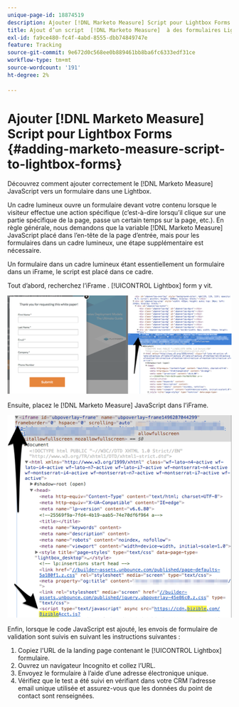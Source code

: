 ```yaml
---
unique-page-id: 18874519
description: Ajouter [!DNL Marketo Measure] Script pour Lightbox Forms - [!DNL Marketo Measure]
title: Ajout d’un script  [!DNL Marketo Measure]  à des formulaires Lightbox
exl-id: fa9ce480-fc4f-4abd-8555-dbb74849747e
feature: Tracking
source-git-commit: 9e672d0c568ee0b889461bb8ba6fc6333edf31ce
workflow-type: tm+mt
source-wordcount: '191'
ht-degree: 2%

---
```


# Ajouter [!DNL Marketo Measure] Script pour Lightbox Forms {#adding-marketo-measure-script-to-lightbox-forms}

Découvrez comment ajouter correctement le [!DNL Marketo Measure] JavaScript vers un formulaire dans une Lightbox.

Un cadre lumineux ouvre un formulaire devant votre contenu lorsque le visiteur effectue une action spécifique (c’est-à-dire lorsqu’il clique sur une partie spécifique de la page, passe un certain temps sur la page, etc.). En règle générale, nous demandons que la variable [!DNL Marketo Measure] JavaScript placé dans l’en-tête de la page d’entrée, mais pour les formulaires dans un cadre lumineux, une étape supplémentaire est nécessaire.

Un formulaire dans un cadre lumineux étant essentiellement un formulaire dans un iFrame, le script est placé dans ce cadre.

Tout d’abord, recherchez l’iFrame . [!UICONTROL Lightbox] form y vit.

![](assets/1.png)

Ensuite, placez le [!DNL Marketo Measure] JavaScript dans l’iFrame.

![](assets/2.png)

Enfin, lorsque le code JavaScript est ajouté, les envois de formulaire de validation sont suivis en suivant les instructions suivantes :

1. Copiez l&#39;URL de la landing page contenant le [!UICONTROL Lightbox] formulaire.
1. Ouvrez un navigateur Incognito et collez l’URL.
1. Envoyez le formulaire à l’aide d’une adresse électronique unique.
1. Vérifiez que le test a été suivi en vérifiant dans votre CRM l’adresse email unique utilisée et assurez-vous que les données du point de contact sont renseignées.
